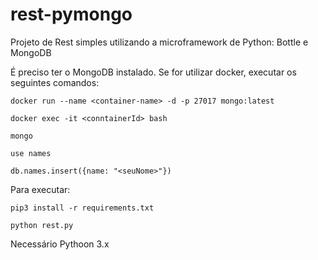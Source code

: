 # rest-pymongo
Projeto de Rest simples utilizando a microframework de Python: Bottle e MongoDB

É preciso ter o MongoDB instalado.
Se for utilizar docker, executar os seguintes comandos:

``` docker run --name <container-name> -d -p 27017 mongo:latest ```

``` docker exec -it <conntainerId> bash ```

``` mongo ```

``` use names ```

``` db.names.insert({name: "<seuNome>"}) ```

  

Para executar:

```pip3 install -r requirements.txt```

```python rest.py```

Necessário Pythoon 3.x
